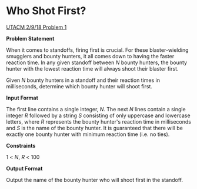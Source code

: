 # Who Shot First?
[UTACM 2/9/18 Problem 1](https://www.hackerrank.com/contests/acm-2918/challenges/who-shot-first)

**Problem Statement**

When it comes to standoffs, firing first is crucial. For these blaster-wielding smugglers and bounty hunters, it all comes down to having the faster reaction time. In any given standoff between *N* bounty hunters, the bounty hunter with the lowest reaction time will always shoot their blaster first.

Given *N* bounty hunters in a standoff and their reaction times in milliseconds, determine which bounty hunter will shoot first.

**Input Format**

The first line contains a single integer, *N*. The next *N* lines contain a single integer *R* followed by a string *S* consisting of only uppercase and lowercase letters, where *R* represents the bounty hunter's reaction time in milliseconds and *S* is the name of the bounty hunter. It is guaranteed that there will be exactly one bounty hunter with minimum reaction time (i.e. no ties).

**Constraints**

1 < *N*, *R* < 100

**Output Format**

Output the name of the bounty hunter who will shoot first in the standoff.
